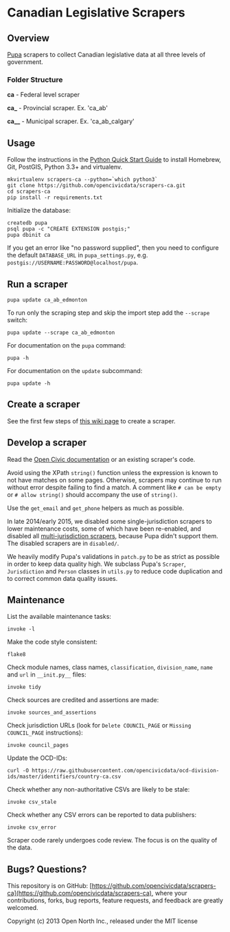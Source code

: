 # Canadian Legislative Scrapers 

## Overview
[Pupa](https://github.com/opencivicdata/pupa) scrapers to collect Canadian legislative data at all three levels of government.


### Folder Structure

**ca** - Federal level scraper

**ca_<abbreviated province name>** - Provincial scraper. Ex. 'ca_ab'

**ca_<abbreviated province name>_<municiplaity>** - Municipal scraper. Ex. 'ca_ab_calgary'

## Usage

Follow the instructions in the [Python Quick Start Guide](https://github.com/opennorth/wiki/wiki/Python-Quick-Start%3A-OS-X) to install Homebrew, Git, PostGIS, Python 3.3+ and virtualenv.

```
mkvirtualenv scrapers-ca --python=`which python3`
git clone https://github.com/opencivicdata/scrapers-ca.git
cd scrapers-ca
pip install -r requirements.txt
```

Initialize the database:

```
createdb pupa
psql pupa -c "CREATE EXTENSION postgis;"
pupa dbinit ca
```

If you get an error like "no password supplied", then you need to configure the default `DATABASE_URL` in `pupa_settings.py`, e.g. `postgis://USERNAME:PASSWORD@localhost/pupa`.

## Run a scraper

    pupa update ca_ab_edmonton

To run only the scraping step and skip the import step add the `--scrape` switch:

    pupa update --scrape ca_ab_edmonton

For documentation on the `pupa` command:

    pupa -h

For documentation on the `update` subcommand:

    pupa update -h

## Create a scraper

See the first few steps of [this wiki page](https://github.com/opennorth/represent-canada/wiki/Tasks%3A-Represent-CSV-Schema#3-importing-the-data-into-represent) to create a scraper.

## Develop a scraper

Read the [Open Civic documentation](https://open-civic-data-docs.readthedocs.io/en/latest/scrape/index.html) or an existing scraper's code.

Avoid using the XPath `string()` function unless the expression is known to not have matches on some pages. Otherwise, scrapers may continue to run without error despite failing to find a match. A comment like `# can be empty` or `# allow string()` should accompany the use of `string()`.

Use the `get_email` and `get_phone` helpers as much as possible.

In late 2014/early 2015, we disabled some single-jurisdiction scrapers to lower maintenance costs, some of which have been re-enabled, and disabled all [multi-jurisdiction scrapers](https://github.com/opennorth/represent-canada/issues/95), because Pupa didn't support them. The disabled scrapers are in `disabled/`.

We heavily modify Pupa's validations in `patch.py` to be as strict as possible in order to keep data quality high. We subclass Pupa's `Scraper`, `Jurisdiction` and `Person` classes in `utils.py` to reduce code duplication and to correct common data quality issues.

## Maintenance

List the available maintenance tasks:

    invoke -l

Make the code style consistent:

    flake8

Check module names, class names, `classification`, `division_name`, `name` and `url` in `__init.py__` files:

    invoke tidy

Check sources are credited and assertions are made:

    invoke sources_and_assertions

Check jurisdiction URLs (look for `Delete COUNCIL_PAGE` or `Missing COUNCIL_PAGE` instructions):

    invoke council_pages

Update the OCD-IDs:

    curl -O https://raw.githubusercontent.com/opencivicdata/ocd-division-ids/master/identifiers/country-ca.csv

Check whether any non-authoritative CSVs are likely to be stale:

    invoke csv_stale

Check whether any CSV errors can be reported to data publishers:

    invoke csv_error

Scraper code rarely undergoes code review. The focus is on the quality of the data.

## Bugs? Questions?

This repository is on GitHub: [https://github.com/opencivicdata/scrapers-ca](https://github.com/opencivicdata/scrapers-ca), where your contributions, forks, bug reports, feature requests, and feedback are greatly welcomed.

Copyright (c) 2013 Open North Inc., released under the MIT license
